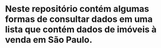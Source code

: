 # Neste repositório contém algumas formas de consultar dados em uma lista que contém dados de imóveis à venda em São Paulo. 

